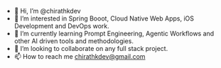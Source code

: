 - 👋 Hi, I’m @chirathkdev
- 👀 I’m interested in Spring Booot, Cloud Native Web Apps, iOS Development and DevOps work. 
- 🌱 I’m currently learning Prompt Engineering, Agentic Workflows and other AI driven tools and methodologies.
- 💞️ I’m looking to collaborate on any full stack project. 
- 📫 How to reach me chirathkdev@gmail.com

<!---
chirathkdev/chirathkdev is a ✨ special ✨ repository because its `README.md` (this file) appears on your GitHub profile.
You can click the Preview link to take a look at your changes.
--->
